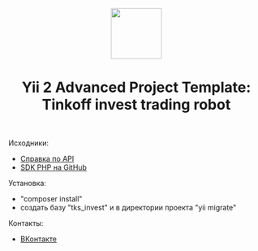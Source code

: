 <p align="center">
    <a href="https://github.com/yiisoft" target="_blank">
        <img src="https://avatars0.githubusercontent.com/u/993323" height="100px">
    </a>
    <h1 align="center">Yii 2 Advanced Project Template: Tinkoff invest trading robot</h1>
    <br>
</p>

Исходники:
<ul>
<li><a href="https://tinkoffcreditsystems.github.io/invest-openapi/" traget="_blank">Справка по API</a></li>
<li><a href="https://github.com/jamesRUS52/tinkoff-invest" target="_blank">SDK PHP на GitHub</a></li>
</ul>

Установка:
<ul>
<li>"composer install"</li>
<li>создать базу "tks_invest" и в директории проекта "yii migrate"</li>
</ul>

Контакты:
<ul>
<li><a href="https://vk.com/saddinamo" traget="_blank">ВКонтакте</a></li>
</ul>